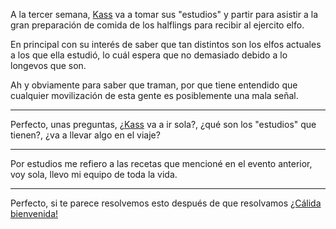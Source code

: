 A la tercer semana, [Kass](Kass.md) va a tomar sus "estudios" y partir para asistir a la gran preparación de comida de los halflings para recibir al ejercito elfo. 

En principal con su interés de saber que tan distintos son los elfos actuales a los que ella estudió, lo cuál espera que no demasiado debido a lo longevos que son. 

Ah y obviamente para saber que traman, por que tiene entendido que cualquier movilización de esta gente es posiblemente una mala señal.

---

Perfecto, unas preguntas, ¿[Kass](Kass.md) va a ir sola?, ¿qué son los "estudios" que tienen?, ¿va a llevar algo en el viaje?

---

Por estudios me refiero a las recetas que mencioné en el evento anterior, voy sola, llevo mi equipo de toda la vida.

---

Perfecto, si te parece resolvemos esto después de que resolvamos [¿Cálida bienvenida!](¿Cálida%20bienvenida!.md)
